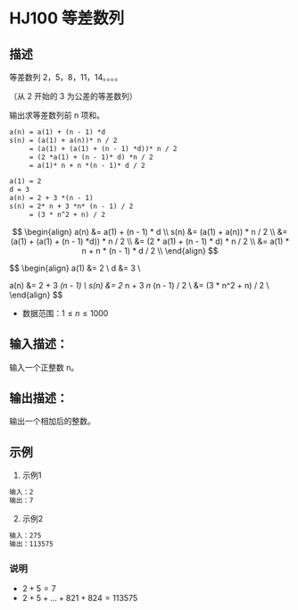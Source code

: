 # HJ100 等差数列

## 描述

等差数列 2，5，8，11，14。。。。

（从 2 开始的 3 为公差的等差数列）

输出求等差数列前 n 项和。

```txt
a(n) = a(1) + (n - 1) *d
s(n) = (a(1) + a(n))* n / 2
     = (a(1) + (a(1) + (n - 1) *d))* n / 2
     = (2 *a(1) + (n - 1)* d) *n / 2
     = a(1)* n + n *(n - 1)* d / 2

a(1) = 2
d = 3
a(n) = 2 + 3 *(n - 1)
s(n) = 2* n + 3 *n* (n - 1) / 2
     = (3 * n^2 + n) / 2
```

$$
\begin{align}
a(n) &= a(1) + (n - 1) * d \\
s(n) &= (a(1) + a(n)) * n / 2 \\
     &= (a(1) + (a(1) + (n - 1) *d)) * n / 2 \\
     &= (2 * a(1) + (n - 1) * d) * n / 2 \\
     &= a(1) * n + n * (n - 1) * d / 2 \\
\end{align}
$$

$$
\begin{align}
a(1) &= 2 \\
d &= 3 \\

a(n) &= 2 + 3 *(n - 1) \\
s(n) &= 2* n + 3 *n* (n - 1) / 2 \\
     &= (3 * n^2 + n) / 2 \\
\end{align}
$$

* 数据范围：$1 \leq n \leq 1000$

## 输入描述：

输入一个正整数 n。

## 输出描述：

输出一个相加后的整数。

## 示例

1. 示例1

```txt
输入：2
输出：7
```

2. 示例2

```txt
输入：275
输出：113575
```

### 说明

* $2 + 5 = 7$
* $2 + 5 + ... + 821 + 824 = 113575$
